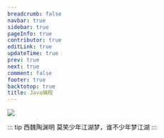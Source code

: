 ```yaml
---
breadcrumb: false
navbar: true
sidebar: true
pageInfo: true
contributor: true
editLink: true
updateTime: true
prev: true
next: true
comment: false
footer: true
backtotop: true
title: Java编程
---
```

![](https://img.springlearn.cn/blog/learn_1648126927000.png)

::: tip 西魏陶渊明
莫笑少年江湖梦，谁不少年梦江湖
:::
